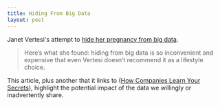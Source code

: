 ```yaml
--- 
title: Hiding From Big Data
layout: post
---
```


Janet Vertesi's attempt to [hide her pregnancy from big
data](http://thinkprogress.org/culture/2014/04/29/3432050/can-you-hide-from-big-data/).

>Here’s what she found: hiding from big data is so inconvenient and
 expensive that even Vertesi doesn’t recommend it as a lifestyle
 choice.

This article, plus another that it links to ([How Companies Learn Your
Secrets](http://www.nytimes.com/2012/02/19/magazine/shopping-habits.html?pagewanted=all&_r=0)),
highlight the potential impact of the data we willingly or
inadvertently share.
